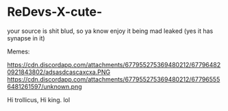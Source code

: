 # ReDevs-X-cute-



your source is shit blud, so ya know enjoy it being mad leaked
(yes it has synapse in it)

Memes: 

https://cdn.discordapp.com/attachments/677955275369480212/677964820921843802/adsasdcascaxcxa.PNG
https://cdn.discordapp.com/attachments/677955275369480212/677965556481261597/unknown.png

Hi trollicus, Hi king.
lol
